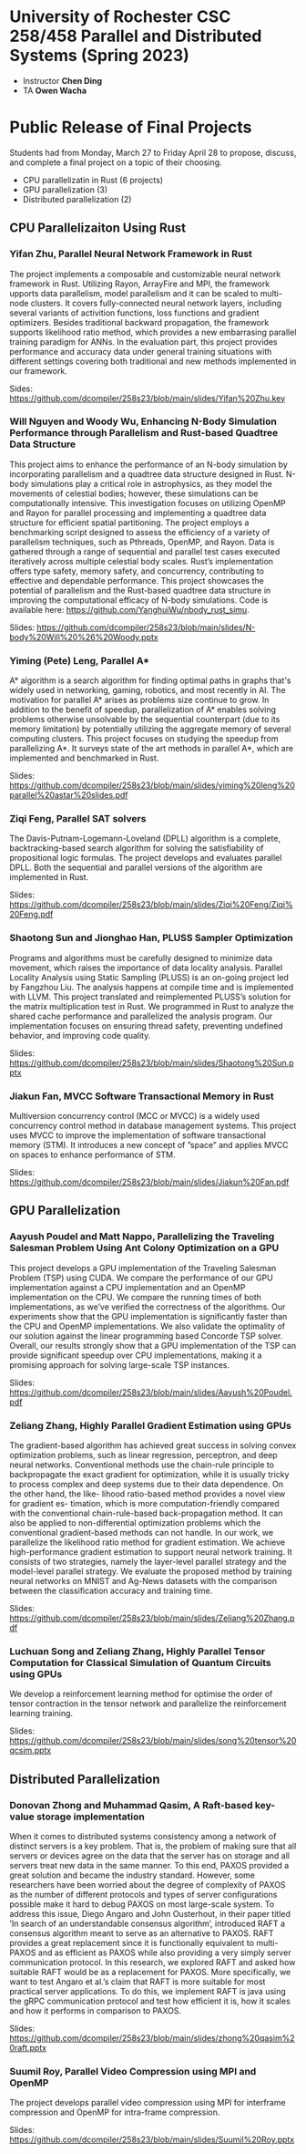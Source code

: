 # University of Rochester CSC 258/458 Parallel and Distributed Systems (Spring 2023)

- Instructor **Chen Ding**
- TA **Owen Wacha**

# Public Release of Final Projects

Students had from Monday, March 27 to Friday April 28 to propose, discuss, and complete a final project on a topic of their choosing.

- CPU parallelizatin in Rust (6 projects)
- GPU parallelization (3)
- Distributed parallelization (2)

## CPU Parallelizaiton Using Rust

### Yifan Zhu, Parallel Neural Network Framework in Rust

The project implements a composable and customizable neural network framework in Rust. Utilizing Rayon, ArrayFire and MPI, 
the framework upports data parallelism, model parallelism and it can be scaled to multi-node clusters.
It covers fully-connected neural network layers, including several variants of activition functions, loss functions and gradient optimizers. 
Besides traditional backward propagation, the framework supports likelihood ratio method, which provides a new embarrasing parallel training 
paradigm for ANNs. In the evaluation part, this project provides performance and accuracy data under general training situations with different 
settings covering both traditional and new methods implemented in our framework.

Sides: https://github.com/dcompiler/258s23/blob/main/slides/Yifan%20Zhu.key

### Will Nguyen and Woody Wu, Enhancing N-Body Simulation Performance through Parallelism and Rust-based Quadtree Data Structure

This project aims to enhance the performance of an N-body simulation by incorporating parallelism and a quadtree data structure designed in Rust. N-body simulations play a critical role in astrophysics, as they model the movements of celestial bodies; however, these simulations can be computationally intensive. This investigation focuses on utilizing OpenMP and Rayon for parallel processing and implementing a quadtree data structure for efficient spatial partitioning. The project employs a benchmarking script designed to assess the efficiency of a variety of parallelism techniques, such as Pthreads, OpenMP, and Rayon. Data is gathered through a range of sequential and parallel test cases executed iteratively across multiple celestial body scales. Rust’s implementation offers type safety, memory safety, and concurrency, contributing to effective and dependable performance. This project showcases the potential of parallelism and the Rust-based quadtree data structure in improving the computational efficacy of N-body simulations. Code is available here: https://github.com/YanghuiWu/nbody_rust_simu.

Slides: https://github.com/dcompiler/258s23/blob/main/slides/N-body%20Will%20%26%20Woody.pptx

### Yiming (Pete) Leng, Parallel A*

A* algorithm is a search algorithm for finding optimal paths in graphs that's widely used in networking, gaming, robotics, and most recently in AI. The motivation for parallel A* arises as problems size continue to grow. In addition to the benefit of speedup, parallelization of A* enables solving problems otherwise unsolvable by the sequential counterpart (due to its memory limitation) by potentially utilizing the aggregate memory of several computing clusters. This project focuses on studying the speedup from parallelizing A*.  It surveys state of the art methods in parallel A*, which are implemented and benchmarked in Rust.

Slides: https://github.com/dcompiler/258s23/blob/main/slides/yiming%20leng%20parallel%20astar%20slides.pdf

### Ziqi Feng, Parallel SAT solvers

The Davis-Putnam-Logemann-Loveland (DPLL) algorithm is a complete, backtracking-based search algorithm for solving the satisfiability of propositional logic formulas. The project develops and evaluates parallel DPLL.  Both the sequential and parallel versions of the algorithm are implemented in Rust.

Slides: https://github.com/dcompiler/258s23/blob/main/slides/Ziqi%20Feng/Ziqi%20Feng.pdf

### Shaotong Sun and Jionghao Han, PLUSS Sampler Optimization

Programs and algorithms must be carefully designed to minimize data movement, which raises the importance of data locality analysis.  Parallel Locality Analysis using Static Sampling (PLUSS) is an on-going project led by Fangzhou Liu.  The analysis happens at compile time and is implemented with LLVM. This project translated and reimplemented PLUSS’s solution for the matrix multiplication test in Rust. We programmed in Rust to analyze the shared cache performance and parallelized the analysis program.  Our implementation focuses on ensuring thread safety, preventing undefined behavior, and improving code quality. 

Slides: https://github.com/dcompiler/258s23/blob/main/slides/Shaotong%20Sun.pptx

### Jiakun Fan, MVCC Software Transactional Memory in Rust

Multiversion concurrency control (MCC or MVCC) is a widely used concurrency control method in database management systems.  This project uses MVCC to improve the implementation of software transactional memory (STM).  It introduces a new concept of ”space” and applies MVCC on spaces to enhance performance of STM.

Slides: https://github.com/dcompiler/258s23/blob/main/slides/Jiakun%20Fan.pdf

## GPU Parallelization

### Aayush Poudel and Matt Nappo, Parallelizing the Traveling Salesman Problem Using Ant Colony Optimization on a GPU

This project develops a GPU implementation of the Traveling Salesman Problem (TSP) using CUDA. We compare the performance of our GPU implementation against a CPU implementation and an OpenMP implementation on the CPU. We compare the running times of both implementations, as we’ve verified the correctness of the algorithms. Our experiments show that the GPU implementation is significantly faster than the CPU and OpenMP implementations. We also validate the optimality of our solution against the linear programming based Concorde TSP solver. Overall, our results strongly show that a GPU implementation of the TSP can provide significant speedup over CPU implementations, making it a promising approach for solving large-scale TSP instances.

Slides: https://github.com/dcompiler/258s23/blob/main/slides/Aayush%20Poudel.pdf

### Zeliang Zhang, Highly Parallel Gradient Estimation using GPUs

The gradient-based algorithm has achieved great success in solving convex optimization problems, such as linear regression, perceptron, and deep neural networks. Conventional methods use the chain-rule principle to backpropagate the exact gradient for optimization, while it is usually tricky to process complex and deep systems due to their data dependence. On the other hand, the like- lihood ratio-based method provides a novel view for gradient es- timation, which is more computation-friendly compared with the conventional chain-rule-based back-propagation method. It can also be applied to non-differential optimization problems which the conventional gradient-based methods can not handle. In our work, we parallelize the likelihood ratio method for gradient estimation. We achieve high-performance gradient estimation to support neural network training. It consists of two strategies, namely the layer-level parallel strategy and the model-level parallel strategy. We evaluate the proposed method by training neural networks on MNIST and Ag-News datasets with the comparison between the classification accuracy and training time.

Slides: https://github.com/dcompiler/258s23/blob/main/slides/Zeliang%20Zhang.pdf

### Luchuan Song and Zeliang Zhang, Highly Parallel Tensor Computation for Classical Simulation of Quantum Circuits using GPUs

We develop a reinforcement learning method for optimise the order of tensor contraction in the tensor network and parallelize the reinforcement learning training.

Slides: https://github.com/dcompiler/258s23/blob/main/slides/song%20tensor%20qcsim.pptx

## Distributed Parallelization

### Donovan Zhong and Muhammad Qasim, A Raft-based key-value storage implementation

When it comes to distributed systems consistency among a network of distinct
servers is a key problem. That is, the problem of making sure that all servers
or devices agree on the data that the server has on storage and all servers treat
new data in the same manner. To this end, PAXOS provided a great solution
and became the industry standard. However, some researchers have been worried
about the degree of complexity of PAXOS as the number of different protocols
and types of server configurations possible make it hard to debug PAXOS on most
large-scale system. To address this issue, Diego Angaro and John Ousterhout, in
their paper titled ’In search of an understandable consensus algorithm’, introduced
RAFT a consensus algorithm meant to serve as an alternative to PAXOS. RAFT
provides a great replacement since it is functionally equivalent to multi-PAXOS
and as efficient as PAXOS while also providing a very simply server communication
protocol. In this research, we explored RAFT and asked how suitable RAFT would
be as a replacement for PAXOS. More specifically, we want to test Angaro et al.’s 
claim that RAFT is more suitable for most practical server applications. To
do this, we implement RAFT is java using the gRPC communication protocol and
test how efficient it is, how it scales and how it performs in comparison to PAXOS.

Slides: https://github.com/dcompiler/258s23/blob/main/slides/zhong%20qasim%20raft.pptx

### Suumil Roy, Parallel Video Compression using MPI and OpenMP

The project develops parallel video compression using MPI for interframe compression 
and OpenMP for intra-frame compression.

Slides: https://github.com/dcompiler/258s23/blob/main/slides/Suumil%20Roy.pptx


